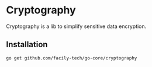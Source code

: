 # Cryptography

Cryptography is a lib to simplify sensitive data encryption.

## Installation

```sh
go get github.com/facily-tech/go-core/cryptography
```
